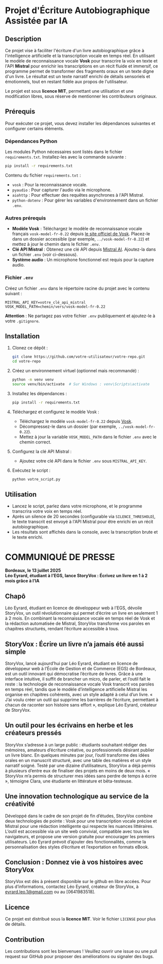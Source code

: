 # Projet d'Écriture Autobiographique Assistée par IA

## Description
Ce projet vise à faciliter l'écriture d'un livre autobiographique grâce à l'intelligence artificielle et la transcription vocale en temps réel. En utilisant le modèle de reconnaissance vocale **Vosk** pour transcrire la voix en texte et l'API **Mistral** pour enrichir les transcriptions en un récit fluide et immersif, ce programme permet de transformer des fragments oraux en un texte digne d'un livre. Le résultat est un texte narratif enrichi de détails sensoriels et émotionnels, tout en restant fidèle aux propos de l'utilisateur.

Le projet est sous **licence MIT**, permettant une utilisation et une modification libres, sous réserve de mentionner les contributeurs originaux.

## Prérequis
Pour exécuter ce projet, vous devez installer les dépendances suivantes et configurer certains éléments.

### Dépendances Python
Les modules Python nécessaires sont listés dans le fichier `requirements.txt`. Installez-les avec la commande suivante :
```bash
pip install -r requirements.txt
```

Contenu du fichier `requirements.txt` :
- `vosk` : Pour la reconnaissance vocale.
- `pyaudio` : Pour capturer l'audio via le microphone.
- `aiohttp` : Pour effectuer des requêtes asynchrones à l'API Mistral.
- `python-dotenv` : Pour gérer les variables d'environnement dans un fichier `.env`.

### Autres prérequis
- **Modèle Vosk** : Téléchargez le modèle de reconnaissance vocale français `vosk-model-fr-0.22` depuis [le site officiel de Vosk](https://alphacephei.com/vosk/models). Placez-le dans un dossier accessible (par exemple, `../vosk-model-fr-0.22`) et mettez à jour le chemin dans le fichier `.env`.
- **Clé API Mistral** : Obtenez une clé API depuis [Mistral AI](https://mistral.ai/). Ajoutez-la dans un fichier `.env` (voir ci-dessous).
- **Système audio** : Un microphone fonctionnel est requis pour la capture audio.

### Fichier `.env`
Créez un fichier `.env` dans le répertoire racine du projet avec le contenu suivant :
```
MISTRAL_API_KEY=votre_clé_api_mistral
VOSK_MODEL_PATH=chemin/vers/vosk-model-fr-0.22
```
**Attention** : Ne partagez pas votre fichier `.env` publiquement et ajoutez-le à votre `.gitignore`.

## Installation
1. Clonez ce dépôt :
   ```bash
   git clone https://github.com/votre-utilisateur/votre-repo.git
   cd votre-repo
   ```

2. Créez un environnement virtuel (optionnel mais recommandé) :
   ```bash
   python -m venv venv
   source venv/bin/activate  # Sur Windows : venv\Scripts\activate
   ```

3. Installez les dépendances :
   ```bash
   pip install -r requirements.txt
   ```

4. Téléchargez et configurez le modèle Vosk :
   - Téléchargez le modèle `vosk-model-fr-0.22` depuis [Vosk](https://alphacephei.com/vosk/models).
   - Décompressez-le dans un dossier (par exemple, `../vosk-model-fr-0.22`).
   - Mettez à jour la variable `VOSK_MODEL_PATH` dans le fichier `.env` avec le chemin correct.

5. Configurez la clé API Mistral :
   - Ajoutez votre clé API dans le fichier `.env` sous `MISTRAL_API_KEY`.

6. Exécutez le script :
   ```bash
   python votre_script.py
   ```

## Utilisation
- Lancez le script, parlez dans votre microphone, et le programme transcrira votre voix en temps réel.
- Après un silence de 20 secondes (configurable via `SILENCE_THRESHOLD`), le texte transcrit est envoyé à l'API Mistral pour être enrichi en un récit autobiographique.
- Les résultats sont affichés dans la console, avec la transcription brute et le texte enrichi.

# COMMUNIQUÉ DE PRESSE  
**Bordeaux, le 13 juillet 2025**  
**Léo Eyrard, étudiant à l’EGS, lance StoryVox : Écrivez un livre en 1 à 2 mois grâce à l’IA**

## Chapô  
Léo Eyrard, étudiant en licence de développeur web à l’EGS, dévoile StoryVox, un outil révolutionnaire qui permet d’écrire un livre en seulement 1 à 2 mois. En combinant la reconnaissance vocale en temps réel de Vosk et la rédaction automatisée de Mistral, StoryVox transforme vos paroles en chapitres structurés, rendant l’écriture accessible à tous.

## StoryVox : Écrire un livre n’a jamais été aussi simple  
StoryVox, lancé aujourd’hui par Léo Eyrard, étudiant en licence de développeur web à l’École de Gestion et de Commerce (EGS) de Bordeaux, est un outil innovant qui démocratise l’écriture de livres. Grâce à une interface intuitive, il suffit de brancher un micro, de parler, et l’outil fait le reste : la technologie de reconnaissance vocale Vosk transcrit vos paroles en temps réel, tandis que le modèle d’intelligence artificielle Mistral les organise en chapitres cohérents, avec un style adapté à celui d’un livre. « J’ai voulu créer un outil qui supprime les barrières de l’écriture, permettant à chacun de raconter son histoire sans effort », explique Léo Eyrard, créateur de StoryVox.

## Un outil pour les écrivains en herbe et les créateurs pressés  
StoryVox s’adresse à un large public : étudiants souhaitant rédiger des mémoires, amateurs d’écriture créative, ou professionnels désirant publier un livre blanc. En quelques minutes par jour, l’outil transforme des idées orales en un manuscrit structuré, avec une table des matières et un style narratif soigné. Testé par une dizaine d’utilisateurs, StoryVox a déjà permis à plusieurs d’entre eux de finaliser des projets en moins de deux mois. « StoryVox m’a permis de structurer mes idées sans perdre de temps à écrire », témoigne Clara, une étudiante en littérature et bêta-testeuse.

## Une innovation technologique au service de la créativité  
Développé dans le cadre de son projet de fin d’études, StoryVox combine deux technologies de pointe : Vosk pour une transcription vocale précise et Mistral pour une rédaction intelligente qui respecte les nuances littéraires. L’outil est accessible via un site web convivial, compatible avec tous les navigateurs, et propose une version gratuite pour encourager les premiers utilisateurs. Léo Eyrard prévoit d’ajouter des fonctionnalités, comme la personnalisation des styles d’écriture et l’exportation en formats eBook.

## Conclusion : Donnez vie à vos histoires avec StoryVox  
StoryVox est dès à présent disponible sur le github en libre accées. Pour plus d’informations, contactez Léo Eyrard, créateur de StoryVox, à eyrard.leo.1@gmail.com ou au [0641983518].

## Licence
Ce projet est distribué sous la **licence MIT**. Voir le fichier `LICENSE` pour plus de détails.

## Contribution
Les contributions sont les bienvenues ! Veuillez ouvrir une issue ou une pull request sur GitHub pour proposer des améliorations ou signaler des bugs.